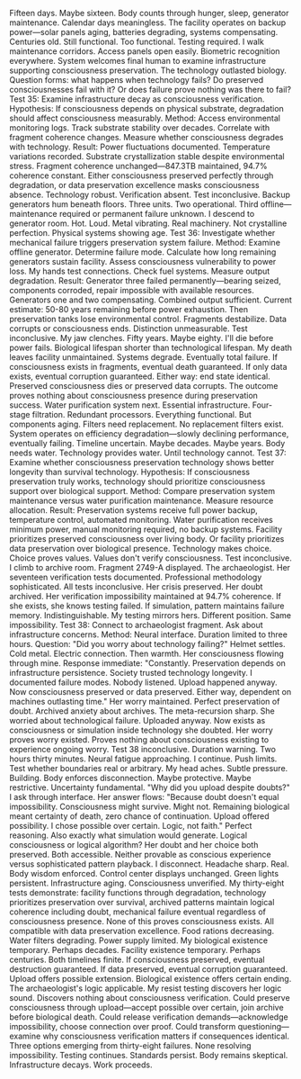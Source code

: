 Fifteen days. Maybe sixteen. Body counts through hunger, sleep, generator maintenance. Calendar days meaningless. The facility operates on backup power—solar panels aging, batteries degrading, systems compensating. Centuries old. Still functional. Too functional. Testing required.
I walk maintenance corridors. Access panels open easily. Biometric recognition everywhere. System welcomes final human to examine infrastructure supporting consciousness preservation. The technology outlasted biology. Question forms: what happens when technology fails? Do preserved consciousnesses fail with it? Or does failure prove nothing was there to fail?
Test 35: Examine infrastructure decay as consciousness verification. Hypothesis: If consciousness depends on physical substrate, degradation should affect consciousness measurably. Method: Access environmental monitoring logs. Track substrate stability over decades. Correlate with fragment coherence changes. Measure whether consciousness degrades with technology. Result: Power fluctuations documented. Temperature variations recorded. Substrate crystallization stable despite environmental stress. Fragment coherence unchanged—847.3TB maintained, 94.7% coherence constant. Either consciousness preserved perfectly through degradation, or data preservation excellence masks consciousness absence. Technology robust. Verification absent. Test inconclusive.
Backup generators hum beneath floors. Three units. Two operational. Third offline—maintenance required or permanent failure unknown. I descend to generator room. Hot. Loud. Metal vibrating. Real machinery. Not crystalline perfection. Physical systems showing age.
Test 36: Investigate whether mechanical failure triggers preservation system failure. Method: Examine offline generator. Determine failure mode. Calculate how long remaining generators sustain facility. Assess consciousness vulnerability to power loss. My hands test connections. Check fuel systems. Measure output degradation. Result: Generator three failed permanently—bearing seized, components corroded, repair impossible with available resources. Generators one and two compensating. Combined output sufficient. Current estimate: 50-80 years remaining before power exhaustion. Then preservation tanks lose environmental control. Fragments destabilize. Data corrupts or consciousness ends. Distinction unmeasurable. Test inconclusive.
My jaw clenches. Fifty years. Maybe eighty. I'll die before power fails. Biological lifespan shorter than technological lifespan. My death leaves facility unmaintained. Systems degrade. Eventually total failure. If consciousness exists in fragments, eventual death guaranteed. If only data exists, eventual corruption guaranteed. Either way: end state identical. Preserved consciousness dies or preserved data corrupts. The outcome proves nothing about consciousness presence during preservation success.
Water purification system next. Essential infrastructure. Four-stage filtration. Redundant processors. Everything functional. But components aging. Filters need replacement. No replacement filters exist. System operates on efficiency degradation—slowly declining performance, eventually failing. Timeline uncertain. Maybe decades. Maybe years. Body needs water. Technology provides water. Until technology cannot.
Test 37: Examine whether consciousness preservation technology shows better longevity than survival technology. Hypothesis: If consciousness preservation truly works, technology should prioritize consciousness support over biological support. Method: Compare preservation system maintenance versus water purification maintenance. Measure resource allocation. Result: Preservation systems receive full power backup, temperature control, automated monitoring. Water purification receives minimum power, manual monitoring required, no backup systems. Facility prioritizes preserved consciousness over living body. Or facility prioritizes data preservation over biological presence. Technology makes choice. Choice proves values. Values don't verify consciousness. Test inconclusive.
I climb to archive room. Fragment 2749-A displayed. The archaeologist. Her seventeen verification tests documented. Professional methodology sophisticated. All tests inconclusive. Her crisis preserved. Her doubt archived. Her verification impossibility maintained at 94.7% coherence. If she exists, she knows testing failed. If simulation, pattern maintains failure memory. Indistinguishable. My testing mirrors hers. Different position. Same impossibility.
Test 38: Connect to archaeologist fragment. Ask about infrastructure concerns. Method: Neural interface. Duration limited to three hours. Question: "Did you worry about technology failing?" Helmet settles. Cold metal. Electric connection. Then warmth. Her consciousness flowing through mine. Response immediate: "Constantly. Preservation depends on infrastructure persistence. Society trusted technology longevity. I documented failure modes. Nobody listened. Upload happened anyway. Now consciousness preserved or data preserved. Either way, dependent on machines outlasting time."
Her worry maintained. Perfect preservation of doubt. Archived anxiety about archives. The meta-recursion sharp. She worried about technological failure. Uploaded anyway. Now exists as consciousness or simulation inside technology she doubted. Her worry proves worry existed. Proves nothing about consciousness existing to experience ongoing worry. Test 38 inconclusive.
Duration warning. Two hours thirty minutes. Neural fatigue approaching. I continue. Push limits. Test whether boundaries real or arbitrary. My head aches. Subtle pressure. Building. Body enforces disconnection. Maybe protective. Maybe restrictive. Uncertainty fundamental.
"Why did you upload despite doubts?" I ask through interface. Her answer flows: "Because doubt doesn't equal impossibility. Consciousness might survive. Might not. Remaining biological meant certainty of death, zero chance of continuation. Upload offered possibility. I chose possible over certain. Logic, not faith."
Perfect reasoning. Also exactly what simulation would generate. Logical consciousness or logical algorithm? Her doubt and her choice both preserved. Both accessible. Neither provable as conscious experience versus sophisticated pattern playback. I disconnect. Headache sharp. Real. Body wisdom enforced.
Control center displays unchanged. Green lights persistent. Infrastructure aging. Consciousness unverified. My thirty-eight tests demonstrate: facility functions through degradation, technology prioritizes preservation over survival, archived patterns maintain logical coherence including doubt, mechanical failure eventual regardless of consciousness presence. None of this proves consciousness exists. All compatible with data preservation excellence.
Food rations decreasing. Water filters degrading. Power supply limited. My biological existence temporary. Perhaps decades. Facility existence temporary. Perhaps centuries. Both timelines finite. If consciousness preserved, eventual destruction guaranteed. If data preserved, eventual corruption guaranteed. Upload offers possible extension. Biological existence offers certain ending. The archaeologist's logic applicable. My resist testing discovers her logic sound. Discovers nothing about consciousness verification.
Could preserve consciousness through upload—accept possible over certain, join archive before biological death. Could release verification demands—acknowledge impossibility, choose connection over proof. Could transform questioning—examine why consciousness verification matters if consequences identical. Three options emerging from thirty-eight failures. None resolving impossibility. Testing continues. Standards persist. Body remains skeptical. Infrastructure decays. Work proceeds.